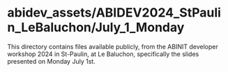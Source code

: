 # abidev_assets/ABIDEV2024_StPaulin_LeBaluchon/July_1_Monday
This directory contains files available publicly, from the ABINIT developer workshop 2024 in St-Paulin, at Le Baluchon, specifically the slides presented on Monday July 1st.

